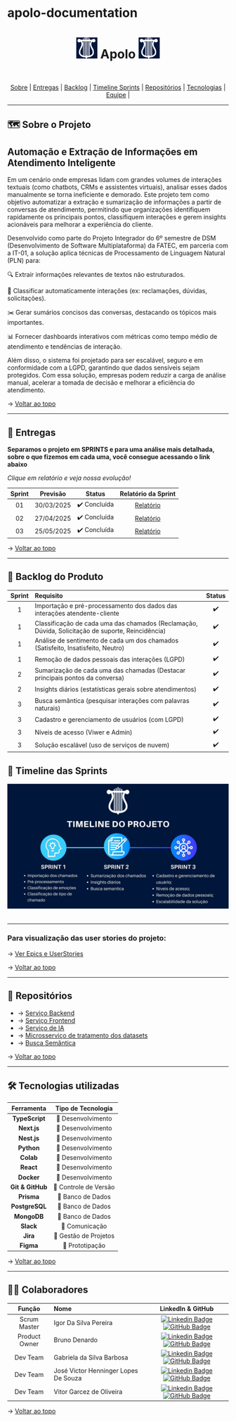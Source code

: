 # apolo-documentation

<h1 id="topo" align="center"> <img src="./logo.png"> Apolo <img src="./logo.png"> </h1>

<br>

<p align="center"> 
  <a href="#sobre">Sobre</a>  |  
  <a href="#entregas">Entregas</a>  |
  <a href="#backlog">Backlog</a> |
  <a href="#timeline">Timeline Sprints</a> |
  <a href="#repositorios"> Repositórios</a> |
  <a href="#tecnologias">Tecnologias</a>  |
  <a href="#equipe">Equipe</a> |
</p>

---

<span id="sobre">

## 🗺️  Sobre o Projeto

## Automação e Extração de Informações em Atendimento Inteligente

Em um cenário onde empresas lidam com grandes volumes de interações textuais (como chatbots, CRMs e assistentes virtuais), analisar esses dados manualmente se torna ineficiente e demorado. Este projeto tem como objetivo automatizar a extração e sumarização de informações a partir de conversas de atendimento, permitindo que organizações identifiquem rapidamente os principais pontos, classifiquem interações e gerem insights acionáveis para melhorar a experiência do cliente.

Desenvolvido como parte do Projeto Integrador do 6º semestre de DSM (Desenvolvimento de Software Multiplataforma) da FATEC, em parceria com a IT-01, a solução aplica técnicas de Processamento de Linguagem Natural (PLN) para:

🔍 Extrair informações relevantes de textos não estruturados.

📂 Classificar automaticamente interações (ex: reclamações, dúvidas, solicitações).

✂️ Gerar sumários concisos das conversas, destacando os tópicos mais importantes.

📊 Fornecer dashboards interativos com métricas como tempo médio de atendimento e tendências de interação.

Além disso, o sistema foi projetado para ser escalável, seguro e em conformidade com a LGPD, garantindo que dados sensíveis sejam protegidos. Com essa solução, empresas podem reduzir a carga de análise manual, acelerar a tomada de decisão e melhorar a eficiência do atendimento.

→ [Voltar ao topo](#topo)

---

<span id="entregas">

## 🔨 Entregas

**Separamos o projeto em SPRINTS e para uma análise mais detalhada, sobre o que fizemos em cada uma, você consegue acessando o link abaixo**

*Clique em relatório e veja nossa evolução!*

| Sprint | Previsão | Status | Relatório da Sprint |
|:--:|:----------:|:------------:|:-------------:|
| 01 | 30/03/2025 | ✔️ Concluída | [Relatório](https://github.com/Apolo-API-6-DSM/apolo-documentation/blob/main/sprints/sprint1.md) |
| 02 | 27/04/2025 | ✔️ Concluída | [Relatório](https://github.com/Apolo-API-6-DSM/apolo-documentation/blob/main/sprints/sprint2.md) |
| 03 | 25/05/2025 | ✔️ Concluída | [Relatório](https://github.com/Apolo-API-6-DSM/apolo-documentation/blob/main/sprints/sprint3.md)  |

→ [Voltar ao topo](#topo)

---

<span id="backlog">

## 📝 Backlog do Produto

<div align="center">

| Sprint | Requisito | Status |
|:------:|:----------|:------:|
| 1 | Importação e pré-processamento dos dados das interações atendente-cliente | ✔️ |  |
| 1 | Classificação de cada uma das chamados (Reclamação, Dúvida, Solicitação de suporte, Reincidência) | ✔️ |  |
| 1 | Análise de sentimento de cada um dos chamados (Satisfeito, Insatisfeito, Neutro) | ✔️ |  |
| 1 | Remoção de dados pessoais das interações (LGPD) | ✔️ |
| 2 | Sumarização de cada uma das chamadas (Destacar principais pontos da conversa) | ✔️ |
| 2 | Insights diários (estatísticas gerais sobre atendimentos) | ✔️ |
| 3 | Busca semântica (pesquisar interações com palavras naturais) | ✔️ |
| 3 | Cadastro e gerenciamento de usuários (com LGPD) | ✔️ |
| 3 | Níveis de acesso (Viwer e Admin) | ✔️ |
| 3 | Solução escalável (uso de serviços de nuvem) | ✔️ |

</div>

<span id="timeline">

## 📝 Timeline das Sprints

<div align="center">
  <img src="./assets/timeline.jpg">
</div>
<br>

---

### Para visualização das user stories do projeto:
→ [Ver Epics e UserStories](https://github.com/Apolo-API-6-DSM/apolo-documentation/blob/main/docs/backlog.md)

→ [Voltar ao topo](#topo)

---

<span id="repositorios">

## 📡 Repositórios

- → [Serviço Backend](https://github.com/Apolo-API-6-DSM/apolo-backen)
- → [Serviço Frontend](https://github.com/Apolo-API-6-DSM/apolo-frontend)
- → [Serviço de IA](https://github.com/Apolo-API-6-DSM/apolo-IA)
- → [Microsserviço de tratamento dos datasets](https://github.com/Apolo-API-6-DSM/apolo-pre_processamento)
- → [Busca Semântica](https://github.com/Apolo-API-6-DSM/apolo-busca-semantica)

→ [Voltar ao topo](#topo)

---

<span id="tecnologias">

## 🛠️ Tecnologias utilizadas


| Ferramenta      | Tipo de Tecnologia       |
|:---------------:|:-----------------------:|
| **TypeScript**  | 🔨 Desenvolvimento      |
| **Next.js**     | 🔨 Desenvolvimento      |
| **Nest.js**     | 🔨 Desenvolvimento      |
| **Python**      | 🔨 Desenvolvimento      |
| **Colab**       | 🔨 Desenvolvimento      |
| **React**       | 🔨 Desenvolvimento      |
| **Docker**      | 🔧 Desenvolvimento      |
| **Git & GitHub**| 🔧 Controle de Versão   |
| **Prisma**      | 🔧 Banco de Dados       |
| **PostgreSQL**  | 🔧 Banco de Dados       |
| **MongoDB**     | 🔧 Banco de Dados       |
| **Slack**       | 👥 Comunicação          |
| **Jira**        | 👥 Gestão de Projetos   |
| **Figma**       | 📝 Prototipação         |

<!-- | **AWS**         | ☁️ Infraestrutura na Nuvem | -->


→ [Voltar ao topo](#topo)

---

<span id="equipe">

## 🧑‍💻 Colaboradores

|    Função     | Nome                                  |                                                                                                                                                      LinkedIn & GitHub                                                                                                                                                      |
| :-----------: | :------------------------------------ | :-------------------------------------------------------------------------------------------------------------------------------------------------------------------------------------------------------------------------------------------------------------------------------------------------------------------------: |
| Scrum Master  | Igor Da Silva Pereira | [![Linkedin Badge](https://img.shields.io/badge/Linkedin-blue?style=flat-square&logo=Linkedin&logoColor=white)](https://www.linkedin.com/in/igor-da-silva-pereira/) [![GitHub Badge](https://img.shields.io/badge/GitHub-111217?style=flat-square&logo=github&logoColor=white)](https://github.com/igorpereira28)
| Product Owner | Bruno Denardo |  [![Linkedin Badge](https://img.shields.io/badge/Linkedin-blue?style=flat-square&logo=Linkedin&logoColor=white)](https://www.linkedin.com/in/bruno-denardo/) [![GitHub Badge](https://img.shields.io/badge/GitHub-111217?style=flat-square&logo=github&logoColor=white)](https://github.com/brunodenardo)             |            |
|   Dev Team    | Gabriela da Silva Barbosa | [![Linkedin Badge](https://img.shields.io/badge/Linkedin-blue?style=flat-square&logo=Linkedin&logoColor=white)](https://www.linkedin.com/in/gabrieladsbarbosa/) [![GitHub Badge](https://img.shields.io/badge/GitHub-111217?style=flat-square&logo=github&logoColor=white)](https://github.com/gabidsbarbosa) |
|   Dev Team    | José Victor Henninger Lopes De Souza | [![Linkedin Badge](https://img.shields.io/badge/Linkedin-blue?style=flat-square&logo=Linkedin&logoColor=white)](https://www.linkedin.com/in/jose-victor-henninger-7661b928a/) [![GitHub Badge](https://img.shields.io/badge/GitHub-111217?style=flat-square&logo=github&logoColor=white)](https://github.com/HenningerJv) |
|   Dev Team    | Vitor Garcez de Oliveira | [![Linkedin Badge](https://img.shields.io/badge/Linkedin-blue?style=flat-square&logo=Linkedin&logoColor=white)](https://www.linkedin.com/in/vitorgarcezdeoliveira/) [![GitHub Badge](https://img.shields.io/badge/GitHub-111217?style=flat-square&logo=github&logoColor=white)](https://github.com/Vitaog) |


→ [Voltar ao topo](#topo)
